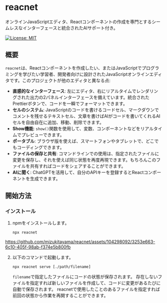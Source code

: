 # reacnet

オンラインJavaScriptエディタ、Reactコンポーネントの作成を専門とするシームレスなインターフェースと統合されたAIサポート付き。

[![License: MIT](https://img.shields.io/badge/License-MIT-green.svg)](https://opensource.org/licenses/MIT)


## 概要

`reacnet`は、Reactコンポーネントを作成したい、またはJavaScriptでプログラミングを学びたい学習者、開発者向けに設計されたJavaScriptオンラインエディタです。このプロジェクトが他のエディタと異なる点:
- **直感的なインターフェース**: 左にエディタ、右にリアルタイムでレンダリングされた出力の2パネルインターフェースを備えています。統合されたPrettierボタンで、コードを一瞬でフォーマットできます。
- **セルのシステム**: JavaScriptのコードを書けるコードセル、マークダウンでコメントを残せるテキストセル、文章を書けばAIがコードを書いてくれるAIセルを自由自在に追加、移動、削除できます。
- **Show機能**: `show()`関数を使用して、変数、コンポーネントなどをリアルタイムでプレビューできます。
- **ポータブル**: ブラウザ版を使えば、スマートフォンやタブレットで、どこでもコーディングできます。
- **ファイルの保存と共有**: コマンドラインでの使用は、指定されたファイルに変更を保存し、それを使えば同じ状態を再度再現できます。もちろんこのファイルを共有すればコードをシェアすることができます。
- **AIに聞く**: ChatGPTを活用して、自分のAPIキーを登録するとReactコンポーネントを生成できます。

## 開始方法

### インストール

1. npmをインストールします。
   
   `npx reacnet`


https://github.com/mizukitayama/reacnet/assets/104298092/3253e663-6c10-405f-98ab-f374e5b800fb


2. 以下のコマンドで起動します。
   
   `npx reacnet serve [./path/filename]`
   
   `filename`で指定したファイルにコードの状態が保存されます。
   存在しないファイルを指定すれば新しいファイルを作成して、コードに変更があるたびに自動で保存されます。
   reacnetで使用したことのあるファイルを指定すれば前回の状態から作業を再開することができます。

   

